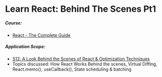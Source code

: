 # Learn React: Behind The Scenes Pt1

##### Course:

- [React - The Complete Guide](https://www.udemy.com/course/react-the-complete-guide-incl-redux)

##### Application Scope:

- [S12: A Look Behind the Scenes of React & Optimization Techniques](https://dolomite-lynx-7a2.notion.site/S12-A-Look-Behind-the-Scenes-of-React-Optimization-Techniques-c8f55ff9139245aa974c5cfdd008d51c)
- Topics discussed: How React Works Behind the scenes, Virtual Diffing, React.memo(), useCallback(), State scheduling & batching
